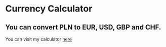 # Currency Calculator

## You can convert **PLN** to **EUR, USD, GBP and CHF**.

You can visit my calculator [here](https://piastq.github.io/Currency_calculator/)